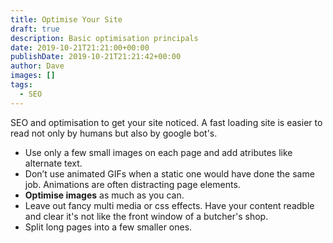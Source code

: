 ```yaml
---
title: Optimise Your Site
draft: true
description: Basic optimisation principals
date: 2019-10-21T21:21:00+00:00
publishDate: 2019-10-21T21:21:42+00:00
author: Dave
images: []
tags:
  - SEO
---
```


SEO and optimisation to get your site noticed. A fast loading site is easier to read not only by humans but also by google bot's.

- Use only a few small images on each page and add atributes like alternate text.
- Don’t use animated GIFs when a static one would have done the same job. Animations are often distracting page elements.
- **Optimise images** as much as you can.
- Leave out fancy multi media or css effects. Have your content readble and clear it's not like the front window of a butcher's shop.
- Split long pages into a few smaller ones.
